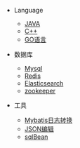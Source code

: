 
* Language
    * [JAVA](/README)
    * [C++](/c++/README)
    * [GO语言](/golang/README)

* 数据库
    * [Mysql](/database/mysql/)
    * [Redis](/database/redis/)
    * [Elasticsearch](/database/es/)
    * [zookeeper](/database/zookeeper/README)
* 工具
    * [Mybatis日志转换](/xiaoxiao/html/sql.html ':ignore')
    * [JSON编辑](/xiaoxiao/html/json/index.html ':ignore')
    * [sqlBean](/xiaoxiao/html/sqlBean/sqlBean.html ':ignore')

